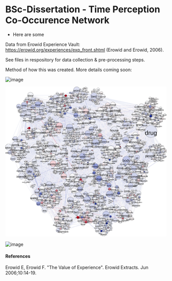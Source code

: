# BSc-Dissertation - Time Perception Co-Occurence Network

- Here are some 




Data from Erowid Experience Vault: https://erowid.org/experiences/exp_front.shtml (Erowid and Erowid, 2006).  

See files in respository for data collection & pre-processing steps.

Method of how this was created. More details coming soon:

![image](https://user-images.githubusercontent.com/107996462/206631309-72456e73-12f9-4370-ac04-d76459e46af0.png)

![alt text](https://github.com/Akseli-Ilmanen/BSc-Dissertation/blob/main/Graph1.svg?raw=true)

![image](https://user-images.githubusercontent.com/107996462/206750802-c4489265-e80e-4787-b36e-e3b3c2945b82.png)



<h4> References </h4>

Erowid E, Erowid F. "The Value of Experience". Erowid Extracts. Jun 2006;10:14-19.


